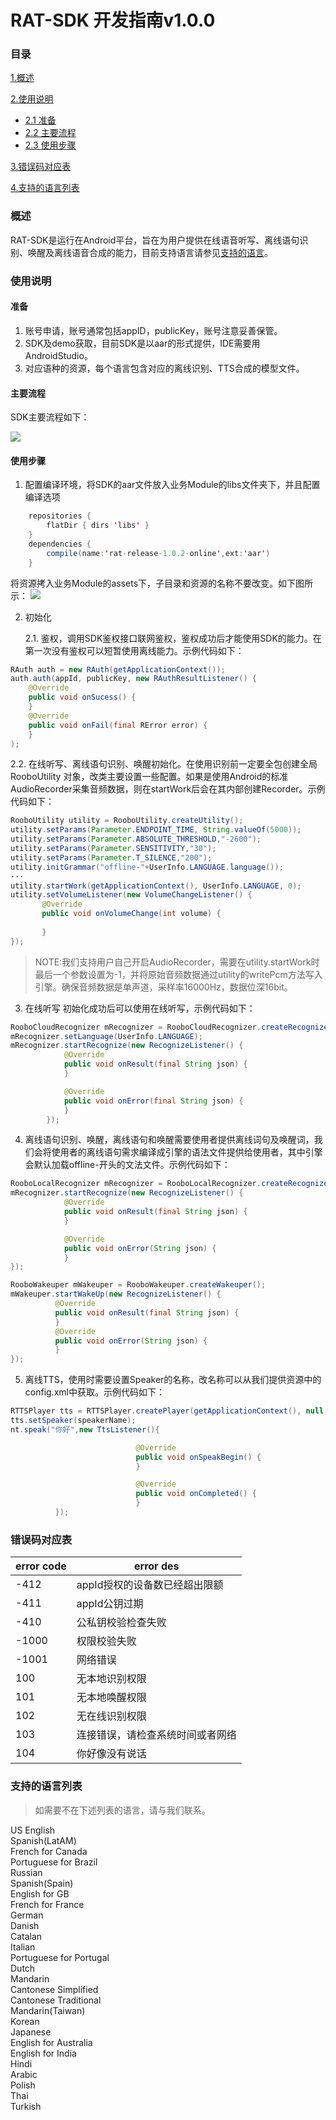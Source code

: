 RAT-SDK 开发指南v1.0.0
==

### 目录

[1.概述](#概述)

[2.使用说明](#使用说明)
* [2.1 准备](#准备)
* [2.2 主要流程](#主要流程)
* [2.3 使用步骤](#使用步骤)

[3.错误码对应表](#错误码对应表)

[4.支持的语言列表](#支持的语言列表)

### 概述
RAT-SDK是运行在Android平台，旨在为用户提供在线语音听写、离线语句识别、唤醒及离线语音合成的能力，目前支持语言请参见[支持的语言](#支持的语言列表)。

### 使用说明
#### 准备
 1. 账号申请，账号通常包括appID，publicKey，账号注意妥善保管。
 2. SDK及demo获取，目前SDK是以aar的形式提供，IDE需要用AndroidStudio。
 3. 对应语种的资源，每个语言包含对应的离线识别、TTS合成的模型文件。

#### 主要流程
SDK主要流程如下：

![](/VoiceService-SDK/assets/workflow.png)

#### 使用步骤
1. 配置编译环境，将SDK的aar文件放入业务Module的libs文件夹下，并且配置编译选项
``` java
    repositories {
        flatDir { dirs 'libs' }
    }
    dependencies {
        compile(name:'rat-release-1.0.2-online',ext:'aar')
    }
```
   将资源拷入业务Module的assets下，子目录和资源的名称不要改变。如下图所示：
   ![](/RAT-SDK/assets/offlineRes.png)
   
2. 初始化
    
   2.1. 鉴权，调用SDK鉴权接口联网鉴权，鉴权成功后才能使用SDK的能力。在第一次没有鉴权可以短暂使用离线能力。示例代码如下：
    
 ``` java
 RAuth auth = new RAuth(getApplicationContext());
 auth.auth(appId, publicKey, new RAuthResultListener() {
     @Override
     public void onSucess() {
     }
     @Override
     public void onFail(final RError error) {
     }
 );
 ```  
   2.2. 在线听写、离线语句识别、唤醒初始化。在使用识别前一定要全包创建全局RooboUtility 对象，改类主要设置一些配置。如果是使用Android的标准AudioRecorder采集音频数据，则在startWork后会在其内部创建Recorder。示例代码如下：  
     
 ``` java
 RooboUtility utility = RooboUtility.createUtility();
 utility.setParams(Parameter.ENDPOINT_TIME, String.valueOf(5000));
 utility.setParams(Parameter.ABSOLUTE_THRESHOLD,"-2600");
 utility.setParams(Parameter.SENSITIVITY,"30");
 utility.setParams(Parameter.T_SILENCE,"200");
 utility.initGrammar("offline-"+UserInfo.LANGUAGE.language());
 ···
 utility.startWork(getApplicationContext(), UserInfo.LANGUAGE, 0);
 utility.setVolumeListener(new VolumeChangeListener() {
        @Override
        public void onVolumeChange(int volume) {
           
        }
 });
 ```
>NOTE:我们支持用户自己开启AudioRecorder，需要在utility.startWork时最后一个参数设置为-1，并将原始音频数据通过utility的writePcm方法写入引擎。确保音频数据是单声道，采样率16000Hz，数据位深16bit。

3. 在线听写
初始化成功后可以使用在线听写，示例代码如下：
``` java
RooboCloudRecognizer mRecognizer = RooboCloudRecognizer.createRecognizer();
mRecognizer.setLanguage(UserInfo.LANGUAGE);
mRecognizer.startRecognize(new RecognizeListener() {
            @Override
            public void onResult(final String json) {
            }

            @Override
            public void onError(final String json) {
            }
        });
```

4. 离线语句识别、唤醒，离线语句和唤醒需要使用者提供离线词句及唤醒词，我们会将使用者的离线语句需求编译成引擎的语法文件提供给使用者，其中引擎会默认加载offline-开头的文法文件。示例代码如下：
``` java
RooboLocalRecognizer mRecognizer = RooboLocalRecognizer.createRecognizer(getApplicationContext());
mRecognizer.startRecognize(new RecognizeListener() {
            @Override
            public void onResult(final String json) {
            }

            @Override
            public void onError(String json) {
            }
});

RooboWakeuper mWakeuper = RooboWakeuper.createWakeuper();
mWakeuper.startWakeUp(new RecognizeListener() {
          @Override
          public void onResult(final String json) {
          }
          @Override
          public void onError(String json) {
          }
});
```

5. 离线TTS，使用时需要设置Speaker的名称，改名称可以从我们提供资源中的config.xml中获取。示例代码如下：
``` java
RTTSPlayer tts = RTTSPlayer.createPlayer(getApplicationContext(), null, null);
tts.setSpeaker(speakerName);
nt.speak("你好",new TtsListener(){

                            @Override
                            public void onSpeakBegin() {
                            }

                            @Override
                            public void onCompleted() {
                            }
          });
```

### 错误码对应表

error code | error des
------------ | ---------------------------------------------------------------
-412 | appId授权的设备数已经超出限额
-411 | appId公钥过期
-410 | 公私钥校验检查失败
-1000 | 权限校验失败
-1001 | 网络错误
100 | 无本地识别权限
101 | 无本地唤醒权限
102 | 无在线识别权限
103 | 连接错误，请检查系统时间或者网络
104 | 你好像没有说话

### 支持的语言列表
>如需要不在下述列表的语言，请与我们联系。

US English  
Spanish(LatAM)  
French for Canada  
Portuguese for Brazil  
Russian  
Spanish(Spain)  
English for GB  
French for France  
German  
Danish  
Catalan  
Italian  
Portuguese for Portugal  
Dutch  
Mandarin  
Cantonese Simplified  
Cantonese Traditional  
Mandarin(Taiwan)  
Korean  
Japanese  
English for Australia  
English for India  
Hindi  
Arabic  
Polish  
Thai  
Turkish
